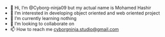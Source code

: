 - 👋 Hi, I’m @Cyborg-ninja09 but my actual name is Mohamed Hashir
- 👀 I’m interested in developing object oriented and web oriented project
- 🌱 I’m currently learning nothing
- 💞️ I’m looking to collaborate on 
- 📫 How to reach me cyborgninja.studio@gmail.com
